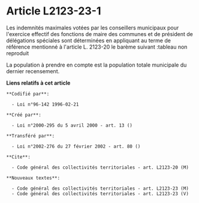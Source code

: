 # Article L2123-23-1

Les indemnités maximales votées par les conseillers municipaux pour l'exercice effectif des fonctions de maire des communes
et de président de délégations spéciales sont déterminées en appliquant au terme de référence mentionné à l'article L.
2123-20 le barème suivant :tableau non reproduit

La population à prendre en compte est la population totale municipale du dernier recensement.

**Liens relatifs à cet article**

	**Codifié par**:

	  - Loi n°96-142 1996-02-21

	**Créé par**:

	  - Loi n°2000-295 du 5 avril 2000 - art. 13 ()

	**Transféré par**:

	  - Loi n°2002-276 du 27 février 2002 - art. 80 ()

	**Cite**:

	  - Code général des collectivités territoriales - art. L2123-20 (M)

	**Nouveaux textes**:

	  - Code général des collectivités territoriales - art. L2123-23 (M)
	  - Code général des collectivités territoriales - art. L2123-23 (V)
